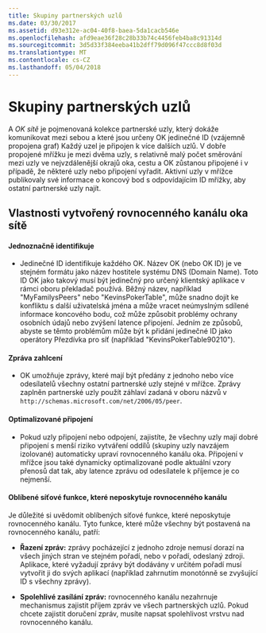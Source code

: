 ```yaml
---
title: Skupiny partnerských uzlů
ms.date: 03/30/2017
ms.assetid: d93e312e-ac04-40f8-baea-5da1cacb546e
ms.openlocfilehash: afd9eae36f28c28b33b74c4456feb4ba8c91314d
ms.sourcegitcommit: 3d5d33f384eeba41b2dff79d096f47ccc8d8f03d
ms.translationtype: MT
ms.contentlocale: cs-CZ
ms.lasthandoff: 05/04/2018
---
```

# <a name="peer-meshes"></a>Skupiny partnerských uzlů
A *OK sítě* je pojmenovaná kolekce partnerské uzly, který dokáže komunikovat mezi sebou a které jsou určeny OK jedinečné ID (vzájemně propojena graf) Každý uzel je připojen k více dalších uzlů. V dobře propojené mřížku je mezi dvěma uzly, s relativně malý počet směrování mezi uzly ve nejvzdálenější okrajů oka, cestu a OK zůstanou připojené i v případě, že některé uzly nebo připojení vyřadit. Aktivní uzly v mřížce publikovaly své informace o koncový bod s odpovídajícím ID mřížky, aby ostatní partnerské uzly najít.  
  
## <a name="characteristics-of-a-mesh-created-using-peer-channel"></a>Vlastnosti vytvořený rovnocenného kanálu oka sítě  
  
#### <a name="uniquely-identified"></a>Jednoznačně identifikuje  
  
-   Jedinečné ID identifikuje každého OK. Název OK (nebo OK ID) je ve stejném formátu jako název hostitele systému DNS (Domain Name). Toto ID OK jako takový musí být jedinečný pro určený klientský aplikace v rámci oboru překladač používá. Běžný název, například "MyFamilysPeers" nebo "KevinsPokerTable", může snadno dojít ke konfliktu s další uživatelská jména a může vracet neúmyslným sdílené informace koncového bodu, což může způsobit problémy ochrany osobních údajů nebo zvýšení latence připojení. Jedním ze způsobů, abyste se těmto problémům může být k přidání jedinečné ID jako operátory Přezdívka pro síť (například "KevinsPokerTable90210").  
  
#### <a name="message-flooding"></a>Zpráva zahlcení  
  
-   OK umožňuje zprávy, které mají být předány z jednoho nebo více odesílatelů všechny ostatní partnerské uzly stejné v mřížce. Zprávy zaplněn partnerské uzly použít záhlaví zadaná v oboru názvů v `http://schemas.microsoft.com/net/2006/05/peer`.  
  
#### <a name="optimized-connections"></a>Optimalizované připojení  
  
-   Pokud uzly připojení nebo odpojení, zajistíte, že všechny uzly mají dobré připojení s menší riziko vytváření oddílů (skupiny uzly navzájem izolované) automaticky upraví rovnocenného kanálu oka. Připojení v mřížce jsou také dynamicky optimalizované podle aktuální vzory přenosů dat tak, aby latence zprávu od odesílatele k příjemce je co nejmenší.  
  
#### <a name="popular-network-features-that-peer-channel-does-not-provide"></a>Oblíbené síťové funkce, které neposkytuje rovnocenného kanálu  
 Je důležité si uvědomit oblíbených síťové funkce, které neposkytuje rovnocenného kanálu. Tyto funkce, které může všechny být postavená na rovnocenného kanálu, patří:  
  
-   **Řazení zpráv:** zprávy pocházející z jednoho zdroje nemusí dorazí na všech jiných stran ve stejném pořadí, nebo v pořadí, odeslaný zdroji. Aplikace, které vyžadují zprávy být dodávány v určitém pořadí musí vytvořit ji do svých aplikací (například zahrnutím monotónně se zvyšující ID s všechny zprávy).  
  
-   **Spolehlivé zasílání zpráv:** rovnocenného kanálu nezahrnuje mechanismus zajistit příjem zpráv ve všech partnerských uzlů. Pokud chcete zajistit doručení zpráv, musíte napsat spolehlivost vrstvu nad rovnocenného kanálu.
